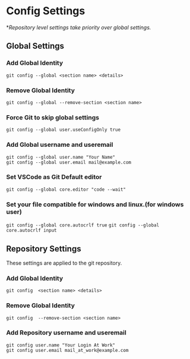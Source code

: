 # Config Settings

**Repository level settings take priority over global settings.*

##  Global Settings

### Add Global Identity
```git config --global <section name> <details>```

### Remove Global Identity
```git config --global --remove-section <section name>```

### Force Git to skip global settings
```git config --global user.useConfigOnly true```

### Add Global username and useremail
```
git config --global user.name "Your Name"
git config --global user.email mail@example.com
```

### Set VSCode as Git Default editor
```git config --global core.editor "code --wait"```

### Set your file compatible for windows and linux.(for windows user)
```git config --global core.autocrlf true```
```git config --global core.autocrlf input```

## Repository Settings
These settings are applied to the git repository.

### Add Global Identity
```git config  <section name> <details>```

### Remove Global Identity
```git config  --remove-section <section name>```

### Add Repository username and useremail
```
git config user.name "Your Login At Work"
git config user.email mail_at_work@example.com
```

